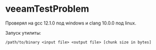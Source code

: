# veeamTestProblem
Проверял на gcc 12.1.0 под windows и clang 10.0.0 под linux.

Запуск утилиты: 
```
/path/to/binary <input file> <output file> [chunk size in bytes]
```
